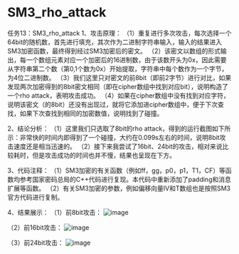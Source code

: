# SM3_rho_attack
任务13：SM3_rho_attack
1、攻击原理：
（1）重复进行多次攻击，每次选择一个64bit的随机数，首先进行填充，其次作为二进制字符串输入，输入的结果进入SM3加密函数，最终得到经过SM3加密后的密文。
（2）该密文以数组的形式输出，每一个数组元素对应一个加密后的16进制数，由于该数开头为0x，因此需要从字符串第二个数（第0,1个数为0x）开始提取，字符串中每个数作为一个字节，为4位二进制数。
（3）我们这里只对密文的前8bit（即前2字节）进行对比，如果发现两次加密得到的8bit密文相同（即在cipher数组中找到对应bit），说明构造了一个rho attack，表明攻击成功。
（4）如果在cipher数组中没有找到对应字符，说明该密文（的8bit）还没有出现过，就将它添加进cipher数组中，便于下次查找，如果下次查找到相同的加密数值，说明找到了碰撞。

2、结论分析：
（1）这里我们只选取了8bit的rho attack，得到的运行截图如下所示：非常快的时间内即得到了一个碰撞，大约在0.099s左右的时间，说明8bit攻击速度还是相当迅速的。
（2）接下来我尝试了16bit、24bit的攻击，相对来说比较耗时，但是攻击成功的时间也并不慢，结果也呈现在下方。

3、代码注释：
（1）SM3加密的有关函数（例如ff，gg，p0，p1，T1，CF）等函数均参考国家密码总局的C++代码进行复现。本代码中重新添加了padding和消息扩展等函数。
（2）有关SM3加密的参数，例如偏移向量IV和T数组也是按照SM3官方代码进行复制。

4、结果展示：
（1）前8bit攻击：
![image](https://user-images.githubusercontent.com/108848022/180707034-e3500a6f-884d-455e-a99b-ab729b9e2594.png)

（2）前16bit攻击：
![image](https://user-images.githubusercontent.com/108848022/180707057-aeea6457-f29c-4267-8dcd-444a8023d3e2.png)

（3）前24bit攻击：
![image](https://user-images.githubusercontent.com/108848022/180707079-a4ad538f-b8d1-4481-9d6c-13f2a5f94c25.png)

